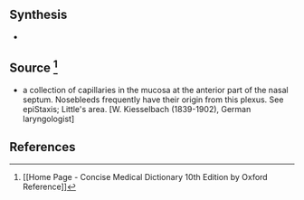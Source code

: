 ## Synthesis
- 
## Source [^1]
- a collection of capillaries in the mucosa at the anterior part of the nasal septum. Nosebleeds frequently have their origin from this plexus. See epiStaxis; Little's area. \[W. Kiesselbach (1839-1902), German laryngologist]
## References

[^1]: [[Home Page - Concise Medical Dictionary 10th Edition by Oxford Reference]]